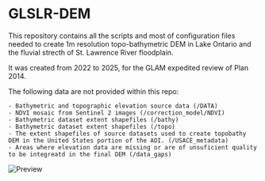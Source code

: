 # GLSLR-DEM

This repository contains all the scripts and most of configuration files needed to create 1m resolution topo-bathymetric DEM in
Lake Ontario and the fluvial strecth of St. Lawrence River floodplain.

It was created from 2022 to 2025, for the GLAM expedited review of Plan 2014.

The following data are not provided within this repo:

	- Bathymetric and topographic elevation source data (/DATA)
	- NDVI mosaic from Sentinel 2 images (/correction_model/NDVI)
	- Bathymetric dataset extent shapefiles	(/bathy)
	- Bathymetric dataset extent shapefiles	(/topo)
	- The extent shapefiles of source datasets used to create topobathy DEM in the United States portion of the AOI. (/USACE_metadata)
	- Areas where elevation data are missing or are of unsuficient quality to be integreatd in the final DEM (/data_gaps)

![Preview](https://raw.githubusercontent.com/eccc-Antoine/GLSLR-DEM/main/docs/assets/images/GLSR_DEM_Workflow.png)